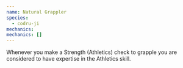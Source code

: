 ```yaml
---
name: Natural Grappler
species:
  - codru-ji
mechanics:
mechanics: []
---
```

Whenever you make a Strength (Athletics) check to grapple you are considered to have expertise in the Athletics skill.

